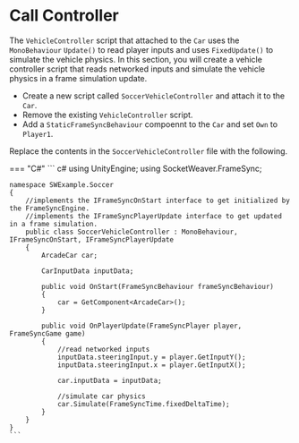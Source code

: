 # **Call Controller**

The `VehicleController` script that attached to the `Car` uses the `MonoBehaviour` `Update()` to read player inputs and uses `FixedUpdate()` to simulate the vehicle physics. In this section, you will create a vehicle controller script that reads networked inputs and simulate the vehicle physics in a frame simulation update.

- Create a new script called `SoccerVehicleController` and attach it to the `Car`.
- Remove the existing `VehicleController` script.
- Add a `StaticFrameSyncBehaviour` compoennt to the `Car` and set `Own` to `Player1`.

Replace the contents in the `SoccerVehicleController` file with the following.

=== "C#"
    ``` c#
    using UnityEngine;
    using SocketWeaver.FrameSync;

    namespace SWExample.Soccer
    {
        //implements the IFrameSyncOnStart interface to get initialized by the FrameSyncEngine.
        //implements the IFrameSyncPlayerUpdate interface to get updated in a frame simulation. 
        public class SoccerVehicleController : MonoBehaviour, IFrameSyncOnStart, IFrameSyncPlayerUpdate
        {
            ArcadeCar car;

            CarInputData inputData;

            public void OnStart(FrameSyncBehaviour frameSyncBehaviour)
            {
                car = GetComponent<ArcadeCar>();
            }

            public void OnPlayerUpdate(FrameSyncPlayer player, FrameSyncGame game)
            {
                //read networked inputs
                inputData.steeringInput.y = player.GetInputY();
                inputData.steeringInput.x = player.GetInputX();

                car.inputData = inputData;

                //simulate car physics
                car.Simulate(FrameSyncTime.fixedDeltaTime);
            }
        }
    }
    ```